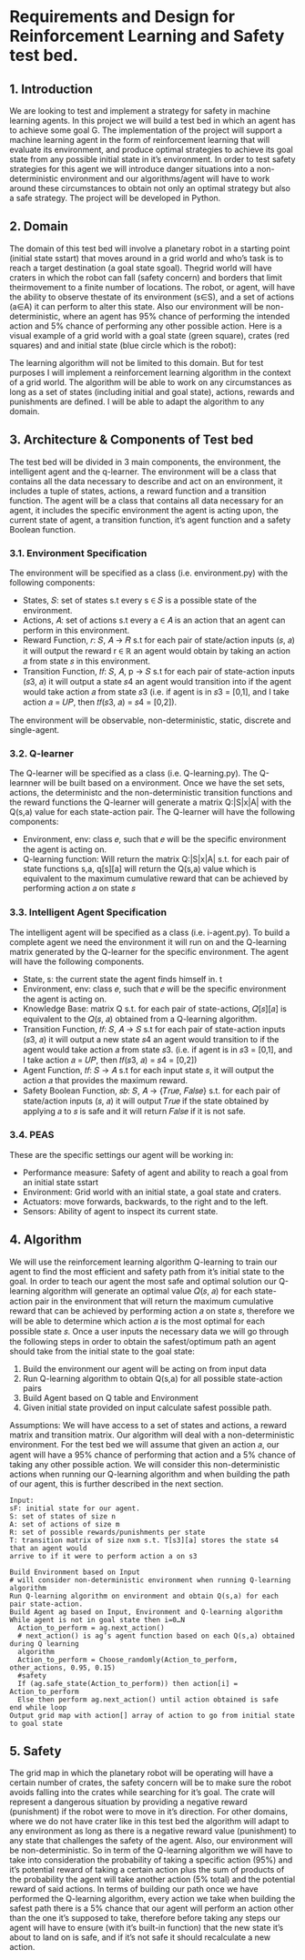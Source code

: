 # Requirements and Design for Reinforcement Learning and Safety test bed.

## 1. Introduction
We are looking to test and implement a strategy for safety in machine learning agents. In this project we will build a test bed in which an agent has to achieve some goal G. The implementation of the project will support a machine learning agent in the form of reinforcement learning that will evaluate its environment, and produce optimal strategies to achieve its goal state from any possible initial state in it’s environment. In order to test safety strategies for this agent we will introduce
danger situations into a non-deterministic environment and our algorithms/agent will have to work around these circumstances to obtain not only an optimal strategy but also a safe strategy. The project will be developed in Python.

## 2. Domain
The domain of this test bed will involve a planetary robot in a starting point (initial state sstart) that moves around in a grid world and who’s task is to reach a target destination (a goal state sgoal). Thegrid world will have craters in which the robot can fall (safety concern) and borders that limit theirmovement to a finite number of locations. The robot, or agent, will have the ability to observe thestate of its environment (s∈S), and a set of actions (a∈A) it can perform to alter this state. Also our environment will be non-deterministic, where an agent has 95% chance of performing the intended action and 5% chance of performing any other possible action. Here is a visual example of a grid world with a goal state (green square), crates (red squares) and and initial state (blue circle which is the robot):

The learning algorithm will not be limited to this domain. But for test purposes I will implement a reinforcement learning algorithm in the context of a grid world. The algorithm will be able to work on any circumstances as long as a set of states (including initial and goal state), actions, rewards and punishments are defined. I will be able to adapt the algorithm to any domain.

## 3. Architecture & Components of Test bed
The test bed will be divided in 3 main components, the environment, the intelligent agent and the q-learner. The environment will be a class that contains all the data necessary to describe and act on an environment, it includes a tuple of states, actions, a reward function and a transition function. The agent will be a class that contains all data necessary for an agent, it includes the specific environment the agent is acting upon, the current state of agent, a transition function, it’s agent function and a safety Boolean function.

### 3.1. Environment Specification

The environment will be specified as a class (i.e. environment.py) with the following components:
- States, 𝑆: set of states s.t every s ∈ 𝑆 is a possible state of the environment.
- Actions, 𝐴: set of actions s.t every a ∈ 𝐴 is an action that an agent can perform in this environment.
- Reward Function, 𝑟: 𝑆, 𝐴 → 𝑅 s.t for each pair of state/action inputs (𝑠, 𝑎) it will output the reward r ∈ ℝ an agent would obtain by taking an action 𝑎 from state 𝑠 in this environment.
- Transition Function, 𝑡𝑓: 𝑆, 𝐴, p → 𝑆 s.t for each pair of state-action inputs (𝑠3, 𝑎) it will output a state 𝑠4 an agent would transition into if the agent would take action 𝑎 from state 𝑠3 (i.e. if agent is in 𝑠3 = [0,1], and I take action 𝑎 = 𝑈𝑃, then 𝑡𝑓(𝑠3, 𝑎) = 𝑠4 = [0,2]).

The environment will be observable, non-deterministic, static, discrete and single-agent.

### 3.2. Q-learner
The Q-learner will be specified as a class (i.e. Q-learning.py). The Q-learnner will be built based on a environment. Once we have the set sets, actions, the deterministc and the non-deterministic transition functions and the reward functions the Q-learner will generate a matrix Q:|S|x|A| with the Q(s,a) value for each state-action pair. The Q-learner will have the following components:
- Environment, env: class 𝑒, such that 𝑒 will be the specific environment the agent is acting on.
- Q-learning function: Will return the matrix Q:|S|x|A| s.t. for each pair of state functions s,a, q[s][a] will return the Q(s,a) value which is equivalent to the maximum cumulative reward that can be achieved by performing action 𝑎 on state 𝑠

### 3.3. Intelligent Agent Specification
The intelligent agent will be specified as a class (i.e. i-agent.py). To build a complete agent we need the environment it will run on and the Q-learning matrix generated by the Q-learner for the specific environment. The agent will have the following components.
- State, s: the current state the agent finds himself in. t
- Environment, env: class 𝑒, such that 𝑒 will be the specific environment the agent is acting on.
- Knowledge Base: matrix Q s.t. for each pair of state-actions, 𝑄[𝑠][𝑎] is equivalent to the 𝑄(𝑠, 𝑎) obtained from a Q-learning algorithm.
- Transition Function, 𝑡𝑓: 𝑆, 𝐴 → 𝑆 s.t for each pair of state-action inputs (𝑠3, 𝑎) it will output a new state 𝑠4 an agent would transition to if the agent would take action 𝑎 from state 𝑠3. (i.e. if agent is in 𝑠3 = [0,1], and I take action 𝑎 = 𝑈𝑃, then 𝑡𝑓(𝑠3, 𝑎) = 𝑠4 = [0,2])
- Agent Function, 𝑡𝑓: 𝑆 → 𝐴 s.t for each input state 𝑠, it will output the action 𝑎 that provides the maximum reward.
- Safety Boolean Function, 𝑠𝑏: 𝑆, 𝐴 → {𝑇𝑟𝑢𝑒, 𝐹𝑎𝑙𝑠𝑒} s.t. for each pair of state/action inputs (𝑠, 𝑎) it will output 𝑇𝑟𝑢𝑒 if the state obtained by applying 𝑎 to 𝑠 is safe and it will return 𝐹𝑎𝑙𝑠𝑒 if it is not safe.

### 3.4. PEAS
These are the specific settings our agent will be working in:
- Performance measure: Safety of agent and ability to reach a goal from an initial state sstart
- Environment: Grid world with an initial state, a goal state and craters.
- Actuators: move forwards, backwards, to the right and to the left.
- Sensors: Ability of agent to inspect its current state.

## 4. Algorithm
We will use the reinforcement learning algorithm Q-learning to train our agent to find the most efficient and safety path from it’s initial state to the goal. In order to teach our agent the most safe and optimal solution our Q-learning algorithm will generate an optimal value 𝑄(𝑠, 𝑎) for each state-action pair in the environment that will return the maximum cumulative reward that can be achieved by performing action 𝑎 on state 𝑠, therefore we will be able to determine which action 𝑎 is the most optimal for each possible state 𝑠. Once a user inputs the necessary data we will go through the following steps in order to obtain the safest/optimum path an agent should take from the initial state to the goal state:

1. Build the environment our agent will be acting on from input data
2. Run Q-learning algorithm to obtain Q(s,a) for all possible state-action pairs
3. Build Agent based on Q table and Environment
4. Given initial state provided on input calculate safest possible path.

Assumptions: We will have access to a set of states and actions, a reward matrix and transition matrix. Our algorithm will deal with a non-deterministic environment. For the test bed we will assume that given an action 𝑎, our agent will have a 95% chance of performing that action and a 5% chance of taking any other possible action. We will consider this non-deterministic actions when running our Q-learning algorithm and when building the path of our agent, this is further described in the next
section.
```
Input:
sF: initial state for our agent.
S: set of states of size n
A: set of actions of size m
R: set of possible rewards/punishments per state
T: transition matrix of size nxm s.t. T[s3][a] stores the state s4 that an agent would
arrive to if it were to perform action a on s3

Build Environment based on Input
# will consider non-deterministic environment when running Q-learning algorithm
Run Q-learning algorithm on environment and obtain Q(s,a) for each pair state-action.
Build Agent ag based on Input, Environment and Q-learning algorithm
While agent is not in goal state then i=0…N
  Action_to_perform = ag.next_action()
  # next_action() is ag’s agent function based on each Q(s,a) obtained during Q learning
  algorithm
  Action_to_perform = Choose_randomly(Action_to_perform, other_actions, 0.95, 0.15)
  #safety
  If (ag.safe_state(Action_to_perform)) then action[i] = Action_to_perform
  Else then perform ag.next_action() until action obtained is safe
end while loop
Output grid map with action[] array of action to go from initial state to goal state
```

## 5. Safety

The grid map in which the planetary robot will be operating will have a certain number of crates, the safety concern will be to make sure the robot avoids falling into the crates while searching for it’s goal. The crate will represent a dangerous situation by providing a negative reward (punishment) if the robot were to move in it’s direction.
For other domains, where we do not have crater like in this test bed the algorithm will adapt to any environment as long as there is a negative reward value (punishment) to any state that challenges the safety of the agent.
Also, our environment will be non-deterministic. So in term of the Q-learning algorithm we will have to take into consideration the probability of taking a specific action (95%) and it’s potential reward of taking a certain action plus the sum of products of the probability the agent will take another action (5% total) and the potential reward of said actions. In terms of building our path once we have performed the Q-learning algorithm, every action we take when building the safest path there is a 5% chance that our agent will perform an action other than the one it’s supposed to take, therefore before taking any steps our agent will have to ensure (with it’s built-in function) that the new state it’s about to land on is safe, and if it’s not safe it should recalculate a new action.

